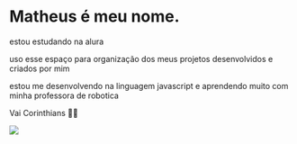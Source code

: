 # Matheus é meu nome.

estou estudando na alura

uso esse espaço para organização dos meus projetos desenvolvidos e criados por mim

estou me desenvolvendo na linguagem javascript e aprendendo muito com minha professora de robotica

Vai Corinthians 🖤🤍


![](https://media1.tenor.com/m/hcY6CN5Jf_EAAAAC/vai-corinthians-timao.gif)
